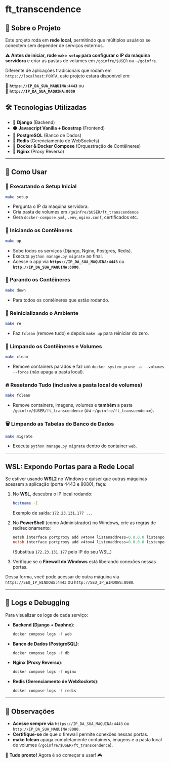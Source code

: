 # ft_transcendence

## 🚀 Sobre o Projeto

Este projeto roda em **rede local**, permitindo que múltiplos usuários se conectem sem depender de serviços externos.

⚠️ **Antes de iniciar, rode `make setup` para configurar o IP da máquina servidora** e criar as pastas de volumes em `/goinfre/$USER` ou `~/goinfre`.

Diferente de aplicações tradicionais que rodam em `https://localhost:PORTA`, este projeto estará disponível em:

🔗 **`https://IP_DA_SUA_MAQUINA:4443`** ou  
🔗 **`http://IP_DA_SUA_MAQUINA:8080`**

## 🛠️ Tecnologias Utilizadas

- 🐍 **Django** (Backend)
- ⚫️ **Javascript Vanilla + Boostrap** (Frontend)
- 🐓 **PostgreSQL** (Banco de Dados)
- 🔄 **Redis** (Gerenciamento de WebSockets)
- 🐳 **Docker & Docker Compose** (Orquestração de Contêineres)
- 🔧 **Nginx** (Proxy Reverso)

---

## 📌 Como Usar

### 🔄 Executando o Setup Inicial

```bash
make setup
```

- Pergunta o IP da máquina servidora.
- Cria pasta de volumes em `/goinfre/$USER/ft_transcendence`
- Gera `docker-compose.yml`, `.env`, `nginx.conf`, certificados etc.

### 🚀 Iniciando os Contêineres

```bash
make up
```

- Sobe todos os serviços (Django, Nginx, Postgres, Redis).
- Executa `python manage.py migrate` ao final.
- Acesse o app via **`https://IP_DA_SUA_MAQUINA:4443`** ou **`http://IP_DA_SUA_MAQUINA:8080`**.

### 🏰 Parando os Contêineres

```bash
make down
```

- Para todos os contêineres que estão rodando.

### 🔄 Reinicializando o Ambiente

```bash
make re
```

- Faz `fclean` (remove tudo) e depois `make up` para reiniciar do zero.

### 🧹 Limpando os Contêineres e Volumes

```bash
make clean
```

- Remove containers parados e faz um `docker system prune -a --volumes --force` (não apaga a pasta local).

### 🔥 Resetando Tudo (inclusive a pasta local de volumes)

```bash
make fclean
```

- Remove containers, imagens, volumes e **também** a pasta `/goinfre/$USER/ft_transcendence` (ou `~/goinfre/ft_transcendence`).

### 🗑️ Limpando as Tabelas do Banco de Dados

```bash
make migrate
```

- Executa `python manage.py migrate` dentro do container `web`.

---

## WSL: Expondo Portas para a Rede Local

Se estiver usando **WSL2** no Windows e quiser que outras máquinas acessem a aplicação (porta 4443 e 8080), faça:

1. No **WSL**, descubra o IP local rodando:
   ```bash
   hostname -I
   ```
   Exemplo de saída: `172.23.131.177 ...`

2. No **PowerShell** (como Administrador) no Windows, crie as regras de redirecionamento:
   ```powershell
   netsh interface portproxy add v4tov4 listenaddress=0.0.0.0 listenport=4443 connectaddress=172.23.131.177 connectport=4443
   netsh interface portproxy add v4tov4 listenaddress=0.0.0.0 listenport=8080 connectaddress=172.23.131.177 connectport=8080
   ```
   (Substitua `172.23.131.177` pelo IP do seu WSL.)

3. Verifique se o **Firewall do Windows** está liberando conexões nessas portas.

Dessa forma, você pode acessar de outra máquina via `https://SEU_IP_WINDOWS:4443` ou `http://SEU_IP_WINDOWS:8080`.

---

## 🤔 Logs e Debugging

Para visualizar os logs de cada serviço:

- **Backend (Django + Daphne)**:
  ```bash
  docker compose logs -f web
  ```
- **Banco de Dados (PostgreSQL)**:
  ```bash
  docker compose logs -f db
  ```
- **Nginx (Proxy Reverso)**:
  ```bash
  docker compose logs -f nginx
  ```
- **Redis (Gerenciamento de WebSockets)**:
  ```bash
  docker compose logs -f redis
  ```

---

## 📌 Observações

- **Acesse sempre via** `https://IP_DA_SUA_MAQUINA:4443` ou `http://IP_DA_SUA_MAQUINA:8080`.
- **Certifique-se** de que o firewall permite conexões nessas portas.
- **make fclean** apaga completamente containers, imagens e a pasta local de volumes (`/goinfre/$USER/ft_transcendence`).

💪 **Tudo pronto!** Agora é só começar a usar! 🎮
